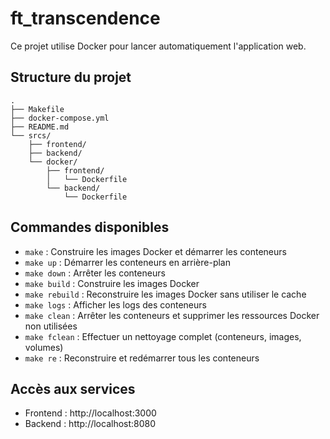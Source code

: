 # ft_transcendence

Ce projet utilise Docker pour lancer automatiquement l'application web.

## Structure du projet

```
.
├── Makefile
├── docker-compose.yml
├── README.md
└── srcs/
    ├── frontend/
    ├── backend/
    └── docker/
        ├── frontend/
        │   └── Dockerfile
        └── backend/
            └── Dockerfile
```

## Commandes disponibles

- `make` : Construire les images Docker et démarrer les conteneurs
- `make up` : Démarrer les conteneurs en arrière-plan
- `make down` : Arrêter les conteneurs
- `make build` : Construire les images Docker
- `make rebuild` : Reconstruire les images Docker sans utiliser le cache
- `make logs` : Afficher les logs des conteneurs
- `make clean` : Arrêter les conteneurs et supprimer les ressources Docker non utilisées
- `make fclean` : Effectuer un nettoyage complet (conteneurs, images, volumes)
- `make re` : Reconstruire et redémarrer tous les conteneurs

## Accès aux services

- Frontend : http://localhost:3000
- Backend : http://localhost:8080 